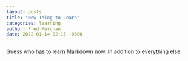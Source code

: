 ```yaml
---
layout: posts
title: "New Thing to Learn"
categories: learning
author: Fred Merchan
date: 2022-01-14 02:15 -0600
---
```


Guess who has to learn Markdown now. In addition to everything else.
